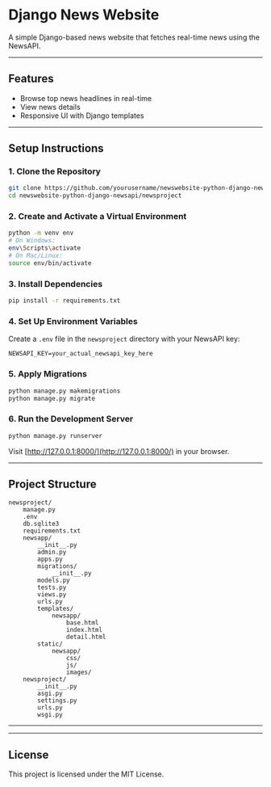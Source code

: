 # Django News Website

A simple Django-based news website that fetches real-time news using the NewsAPI.

---

## Features

- Browse top news headlines in real-time
- View news details
- Responsive UI with Django templates

---

## Setup Instructions

### 1. Clone the Repository

```bash
git clone https://github.com/yourusername/newswebsite-python-django-newsapi.git
cd newswebsite-python-django-newsapi/newsproject
```

### 2. Create and Activate a Virtual Environment

```bash
python -m venv env
# On Windows:
env\Scripts\activate
# On Mac/Linux:
source env/bin/activate
```

### 3. Install Dependencies

```bash
pip install -r requirements.txt
```

### 4. Set Up Environment Variables

Create a `.env` file in the `newsproject` directory with your NewsAPI key:

```
NEWSAPI_KEY=your_actual_newsapi_key_here
```

### 5. Apply Migrations

```bash
python manage.py makemigrations
python manage.py migrate
```

### 6. Run the Development Server

```bash
python manage.py runserver
```

Visit [http://127.0.0.1:8000/](http://127.0.0.1:8000/) in your browser.

---

## Project Structure
```
newsproject/
    manage.py
    .env
    db.sqlite3
    requirements.txt
    newsapp/
        __init__.py
        admin.py
        apps.py
        migrations/
            __init__.py
        models.py
        tests.py
        views.py
        urls.py
        templates/
            newsapp/
                base.html
                index.html
                detail.html
        static/
            newsapp/
                css/
                js/
                images/
    newsproject/
        __init__.py
        asgi.py
        settings.py
        urls.py
        wsgi.py
```
---

---

## License

This project is licensed under the MIT License.